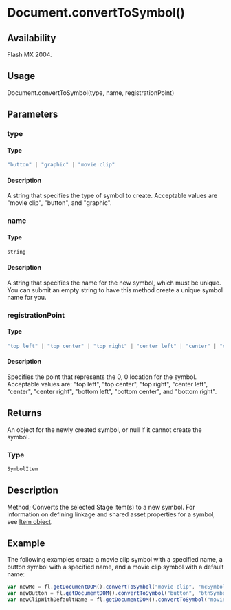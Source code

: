 # Document.convertToSymbol()

## Availability

Flash MX 2004.

## Usage

Document.convertToSymbol(type, name, registrationPoint)

## Parameters

### **type**

#### Type

```typescript
"button" | "graphic" | "movie clip"
```

#### Description

A string that specifies the type of symbol to create. Acceptable values are "movie clip", "button", and "graphic".

### **name**

#### Type

```typescript
string
```

#### Description

A string that specifies the name for the new symbol, which must be unique. You can submit an empty string to have this method create a unique symbol name for you.

### **registrationPoint**

#### Type

```typescript
"top left" | "top center" | "top right" | "center left" | "center" | "center right" | "bottom left" | "bottom center" | "bottom right"
```

#### Description

Specifies the point that represents the 0, 0 location for the symbol. Acceptable values are: "top left", "top center", "top right", "center left", "center", "center right", "bottom left", "bottom center", and "bottom right".

## Returns

An object for the newly created symbol, or null if it cannot create the symbol.

### Type

```typescript
SymbolItem
```

## Description

Method; Converts the selected Stage item(s) to a new symbol. For information on defining linkage and shared asset properties for a symbol, see [Item object](../Item_object/item_summary.md).

## Example

The following examples create a movie clip symbol with a specified name, a button symbol with a specified name, and a movie clip symbol with a default name:

```javascript
var newMc = fl.getDocumentDOM().convertToSymbol("movie clip", "mcSymbolName", "top left");
var newButton = fl.getDocumentDOM().convertToSymbol("button", "btnSymbolName", "bottom right");
var newClipWithDefaultName = fl.getDocumentDOM().convertToSymbol("movie clip", "", "top left");
```
